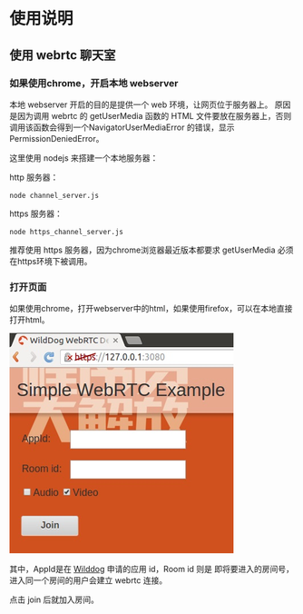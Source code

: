 # 使用说明

## 使用 webrtc 聊天室

### 如果使用chrome，开启本地 webserver

本地 webserver 开启的目的是提供一个 web 环境，让网页位于服务器上。
原因是因为调用 webrtc 的 getUserMedia 函数的 HTML 文件要放在服务器上，否则调用该函数会得到一个NavigatorUserMediaError 的错误，显示 PermissionDeniedError。

这里使用 nodejs 来搭建一个本地服务器：

http 服务器：

	node channel_server.js

https 服务器：

	node https_channel_server.js

推荐使用 https 服务器，因为chrome浏览器最近版本都要求 getUserMedia 必须在https环境下被调用。

### 打开页面

如果使用chrome，打开webserver中的html，如果使用firefox，可以在本地直接打开html。

![演示截图](./docs/first.jpg)

其中，AppId是在 [Wilddog](https://www.wilddog.com) 申请的应用 id，Room id 则是 即将要进入的房间号，进入同一个房间的用户会建立 webrtc 连接。

点击 join 后就加入房间。


